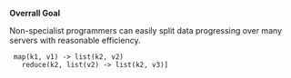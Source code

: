

**Overrall Goal**

Non-specialist programmers can easily split data progressing over many servers with reasonable efficiency. 

```
 map(k1, v1) -> list(k2, v2)
   reduce(k2, list(v2) -> list(k2, v3)]
```